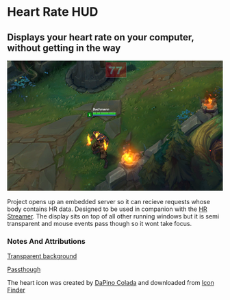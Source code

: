 # Heart Rate HUD
## Displays your heart rate on your computer, without getting in the way

![Project in action](/InAction.png?raw=true "League of Legends Screenshot with heart rate displayed")

Project opens up an embedded server so it can recieve requests whose body contains HR data. Designed to be used in companion with the [HR Streamer](https://github.com/Bachmann1234/hr-streamer). The display sits on top of all other running windows but it is semi transparent and mouse events pass though so it wont take focus. 

### Notes And Attributions

[Transparent background](http://stackoverflow.com/questions/4314215/c-sharp-transparent-form)

[Passthough](http://stackoverflow.com/questions/173579/how-to-pass-mouse-events-to-applications-behind-mine-in-c-vista)

The heart icon was created by [DaPino Colada](http://www.dapino-colada.nl/) and downloaded from [Icon Finder](https://www.iconfinder.com/icons/38723/beat_heart_icon#size=512)